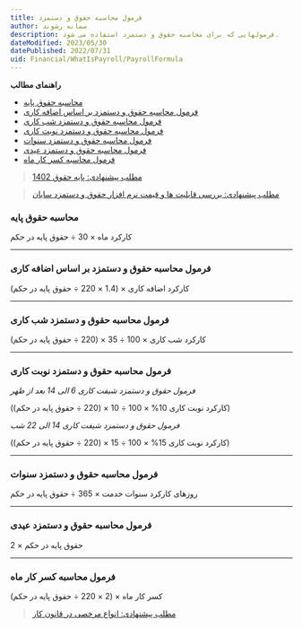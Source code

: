 ```yaml
---
title: فرمول محاسبه حقوق و دستمزد
author: سمانه رشوند  
description: فرمولهایی که برای محاسبه حقوق و دستمزد استفاده می شود.
dateModified: 2023/05/30  
datePublished: 2022/07/31 
uid: Financial/WhatIsPayroll/PayrollFormula  
---
```

**راهنمای مطالب**
- [محاسبه حقوق پایه](#محاسبه-حقوق-پایه)
- [فرمول محاسبه حقوق و دستمزد بر اساس اضافه کاری](#فرمول-محاسبه-حقوق-و-دستمزد-بر-اساس-اضافه-کاری)
- [فرمول محاسبه حقوق و دستمزد شب کاری](#فرمول-محاسبه-حقوق-و-دستمزد-شب-کاری)
- [فرمول محاسبه حقوق و دستمزد نوبت کاری](#فرمول-محاسبه-حقوق-و-دستمزد-نوبت-کاری)
- [فرمول محاسبه حقوق و دستمزد سنوات](#فرمول-محاسبه-حقوق-و-دستمزد-سنوات)
- [فرمول محاسبه حقوق و دستمزد عیدی](#فرمول-محاسبه-حقوق-و-دستمزد-عیدی)
- [فرمول محاسبه کسر کار ماه](#فرمول-محاسبه-کسر-کار-ماه)


> [مطلب پیشنهادی: پایه حقوق 1402](https://www.hooshkar.com/Wiki/Payroll/Payroll1402)

> [مطلب پیشنهادی: بررسی قابلیت ها و قیمت نرم افزار حقوق و دستمزد سایان](https://www.hooshkar.com/Software/Sayan/Module/Payroll)

### محاسبه حقوق پایه
کارکرد ماه × 30 ÷ حقوق پایه در حکم

-------------------
### فرمول محاسبه حقوق و دستمزد بر اساس اضافه کاری
کارکرد اضافه کاری × (1.4 × 220 ÷ حقوق پایه در حکم)

-------------------
### فرمول محاسبه حقوق و دستمزد شب کاری
کارکرد شب کاری × 100 ÷ 35 × (220 ÷ حقوق پایه در حکم)

-------------------
### فرمول محاسبه حقوق و دستمزد نوبت کاری

_فرمول حقوق و دستمزد شیفت کاری 6 الی 14 بعد از ظهر_

(کارکرد نوبت کاری 10% × 100 ÷ 10 × (220 ÷ حقوق پایه در حکم))

_فرمول حقوق و دستمزد شیفت کاری 14 الی 22 شب_

(کارکرد نوبت کاری 15% × 100 ÷ 15 × (220 ÷ حقوق پایه در حکم))

-------------------
### فرمول محاسبه حقوق و دستمزد سنوات
روزهای کارکرد سنوات خدمت × 365 ÷ حقوق پایه در حکم

-------------------
### فرمول محاسبه حقوق و دستمزد عیدی
2 × حقوق پایه در حکم

-------------------
### فرمول محاسبه کسر کار ماه
کسر کار ماه × (2 × 220   ÷ حقوق پایه در حکم)

> [مطلب پیشنهادی: انواع مرخصی در قانون کار](https://www.hooshkar.com/Wiki/Payroll/TypesOfLeaves)


[محاسبه حقوق پایه]: #محاسبه-حقوق-پایه
[فرمول محاسبه حقوق و دستمزد بر اساس اضافه کاری]: #فرمول-محاسبه-حقوق-و-دستمزد-بر-اساس-اضافه-کاری
[فرمول محاسبه حقوق و دستمزد شب کاری]: #فرمول-محاسبه-حقوق-و-دستمزد-شب-کاری
[فرمول محاسبه حقوق و دستمزد نوبت کاری]: #فرمول-محاسبه-حقوق-و-دستمزد-نوبت-کاری
[فرمول محاسبه حقوق و دستمزد سنوات]: #فرمول-محاسبه-حقوق-و-دستمزد-سنوات
[فرمول محاسبه حقوق و دستمزد عیدی]: #فرمول-محاسبه-حقوقو-دستمزد-عیدی
[فرمول محاسبه کسر کار ماه]: #فرمول-محاسبه-کسر-کار-ماه